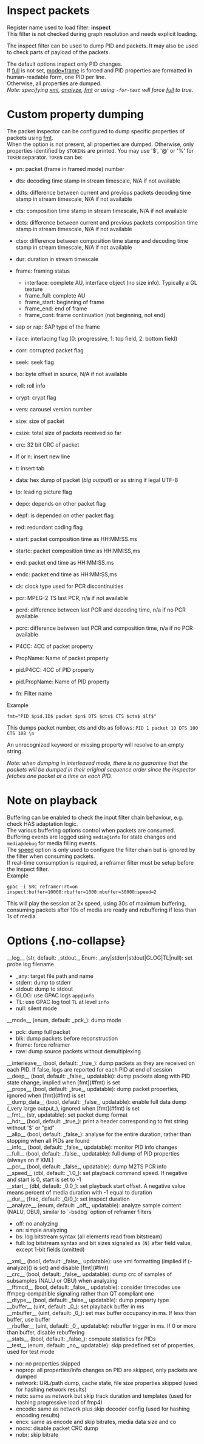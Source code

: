 <!-- automatically generated - do not edit, patch gpac/applications/gpac/gpac.c -->

# Inspect packets  
  
Register name used to load filter: __inspect__  
This filter is not checked during graph resolution and needs explicit loading.  
  
The inspect filter can be used to dump PID and packets. It may also be used to check parts of payload of the packets.  
  
The default options inspect only PID changes.  
If [full](#full) is not set, [mode=frame](#mode=frame) is forced and PID properties are formatted in human-readable form, one PID per line.  
Otherwise, all properties are dumped.  
_Note: specifying [xml](#xml), [analyze](#analyze), [fmt](#fmt) or using `-for-test` will force [full](#full) to true._  
  
# Custom property dumping  
  
The packet inspector can be configured to dump specific properties of packets using [fmt](#fmt).  
When the option is not present, all properties are dumped. Otherwise, only properties identified by `$TOKEN$` are printed. You may use '$', '@' or '%' for `TOKEN` separator. `TOKEN` can be:  

- pn: packet (frame in framed mode) number  
- dts: decoding time stamp in stream timescale, N/A if not available  
- ddts: difference between current and previous packets decoding time stamp in stream timescale, N/A if not available  
- cts: composition time stamp in stream timescale, N/A if not available  
- dcts: difference between current and previous packets composition time stamp in stream timescale, N/A if not available  
- ctso: difference between composition time stamp and decoding time stamp in stream timescale, N/A if not available  
- dur: duration in stream timescale  
- frame: framing status  

    - interface: complete AU, interface object (no size info). Typically a GL texture  
    - frame_full: complete AU  
    - frame_start: beginning of frame  
    - frame_end: end of frame  
    - frame_cont: frame continuation (not beginning, not end)  

- sap or rap: SAP type of the frame  
- ilace: interlacing flag (0: progressive, 1: top field, 2: bottom field)  
- corr: corrupted packet flag  
- seek: seek flag  
- bo: byte offset in source, N/A if not available  
- roll: roll info  
- crypt: crypt flag  
- vers: carousel version number  
- size: size of packet  
- csize: total size of packets received so far  
- crc: 32 bit CRC of packet  
- lf or n: insert new line  
- t: insert tab  
- data: hex dump of packet (_big output!_) or as string if legal UTF-8  
- lp: leading picture flag  
- depo: depends on other packet flag  
- depf: is depended on other packet flag  
- red: redundant coding flag  
- start: packet composition time as HH:MM:SS.ms  
- startc: packet composition time as HH:MM:SS,ms  
- end: packet end time as HH:MM:SS.ms  
- endc: packet end time as HH:MM:SS,ms  
- ck: clock type used for PCR discontinuities  
- pcr: MPEG-2 TS last PCR, n/a if not available  
- pcrd: difference between last PCR and decoding time, n/a if no PCR available  
- pcrc: difference between last PCR and composition time, n/a if no PCR available  
- P4CC: 4CC of packet property  
- PropName: Name of packet property  
- pid.P4CC: 4CC of PID property  
- pid.PropName: Name of PID property  
- fn: Filter name  

  
Example
```
fmt="PID $pid.ID$ packet $pn$ DTS $dts$ CTS $cts$ $lf$"
```
  
This dumps packet number, cts and dts as follows: `PID 1 packet 10 DTS 100 CTS 108 \n`  
    
An unrecognized keyword or missing property will resolve to an empty string.  
  
_Note: when dumping in interleaved mode, there is no guarantee that the packets will be dumped in their original sequence order since the inspector fetches one packet at a time on each PID._  
  
# Note on playback  
  
Buffering can be enabled to check the input filter chain behaviour, e.g. check HAS adaptation logic.  
The various buffering options control when packets are consumed. Buffering events are logged using `media@info` for state changes and `media@debug` for media filling events.  
The [speed](#speed) option is only used to configure the filter chain but is ignored by the filter when consuming packets.  
If real-time consumption is required, a reframer filter must be setup before the inspect filter.  
Example
```
gpac -i SRC reframer:rt=on inspect:buffer=10000:rbuffer=1000:mbuffer=30000:speed=2
```
  
This will play the session at 2x speed, using 30s of maximum buffering, consuming packets after 10s of media are ready and rebuffering if less than 1s of media.  
  

# Options  {.no-collapse}  
  
<div markdown class="option">  
<a id="log" data-level="basic">__log__</a> (str, default: _stdout_, Enum: _any|stderr|stdout|GLOG|TL|null): set probe log filename  

- _any: target file path and name  
- stderr: dump to stderr  
- stdout: dump to stdout  
- GLOG: use GPAC logs `app@info`  
- TL: use GPAC log tool `TL` at level `info`  
- null: silent mode  
</div>  
  
<div markdown class="option">  
<a id="mode" data-level="basic">__mode__</a> (enum, default: _pck_): dump mode  

- pck: dump full packet  
- blk: dump packets before reconstruction  
- frame: force reframer  
- raw: dump source packets without demultiplexing  
</div>  
  
<div markdown class="option">  
<a id="interleave">__interleave__</a> (bool, default: _true_): dump packets as they are received on each PID. If false, logs are reported for each PID at end of session  
</div>  
<div markdown class="option">  
<a id="deep">__deep__</a> (bool, default: _false_, updatable): dump packets along with PID state change, implied when [fmt](#fmt) is set  
</div>  
<div markdown class="option">  
<a id="props">__props__</a> (bool, default: _true_, updatable): dump packet properties, ignored when [fmt](#fmt) is set  
</div>  
<div markdown class="option">  
<a id="dump_data">__dump_data__</a> (bool, default: _false_, updatable): enable full data dump (_very large output_), ignored when [fmt](#fmt) is set  
</div>  
<div markdown class="option">  
<a id="fmt">__fmt__</a> (str, updatable): set packet dump format  
</div>  
<div markdown class="option">  
<a id="hdr">__hdr__</a> (bool, default: _true_): print a header corresponding to fmt string without '$' or "pid"  
</div>  
<div markdown class="option">  
<a id="allp">__allp__</a> (bool, default: _false_): analyse for the entire duration, rather than stopping when all PIDs are found  
</div>  
<div markdown class="option">  
<a id="info">__info__</a> (bool, default: _false_, updatable): monitor PID info changes  
</div>  
<div markdown class="option">  
<a id="full">__full__</a> (bool, default: _false_, updatable): full dump of PID properties (always on if XML)  
</div>  
<div markdown class="option">  
<a id="pcr">__pcr__</a> (bool, default: _false_, updatable): dump M2TS PCR info  
</div>  
<div markdown class="option">  
<a id="speed" data-level="basic">__speed__</a> (dbl, default: _1.0_): set playback command speed. If negative and start is 0, start is set to -1  
</div>  
<div markdown class="option">  
<a id="start" data-level="basic">__start__</a> (dbl, default: _0.0_): set playback start offset. A negative value means percent of media duration with -1 equal to duration  
</div>  
<div markdown class="option">  
<a id="dur" data-level="basic">__dur__</a> (frac, default: _0/0_): set inspect duration  
</div>  
<div markdown class="option">  
<a id="analyze">__analyze__</a> (enum, default: _off_, updatable): analyze sample content (NALU, OBU), similar to `-bsdbg` option of reframer filters  

- off: no analyzing  
- on: simple analyzing  
- bs: log bitstream syntax (all elements read from bitstream)  
- full: log bitstream syntax and bit sizes signaled as `(N)` after field value, except 1-bit fields (omitted)  
</div>  
  
<div markdown class="option">  
<a id="xml" data-level="basic">__xml__</a> (bool, default: _false_, updatable): use xml formatting (implied if (-analyze]() is set) and disable [fmt](#fmt)  
</div>  
<div markdown class="option">  
<a id="crc" data-level="basic">__crc__</a> (bool, default: _false_, updatable): dump crc of samples of subsamples (NALU or OBU) when analyzing  
</div>  
<div markdown class="option">  
<a id="fftmcd">__fftmcd__</a> (bool, default: _false_, updatable): consider timecodes use ffmpeg-compatible signaling rather than QT compliant one  
</div>  
<div markdown class="option">  
<a id="dtype" data-level="basic">__dtype__</a> (bool, default: _false_, updatable): dump property type  
</div>  
<div markdown class="option">  
<a id="buffer">__buffer__</a> (uint, default: _0_): set playback buffer in ms  
</div>  
<div markdown class="option">  
<a id="mbuffer" data-level="basic">__mbuffer__</a> (uint, default: _0_): set max buffer occupancy in ms. If less than buffer, use buffer  
</div>  
<div markdown class="option">  
<a id="rbuffer" data-level="basic">__rbuffer__</a> (uint, default: _0_, updatable): rebuffer trigger in ms. If 0 or more than buffer, disable rebuffering  
</div>  
<div markdown class="option">  
<a id="stats">__stats__</a> (bool, default: _false_): compute statistics for PIDs  
</div>  
<div markdown class="option">  
<a id="test">__test__</a> (enum, default: _no_, updatable): skip predefined set of properties, used for test mode  

- no: no properties skipped  
- noprop: all properties/info changes on PID are skipped, only packets are dumped  
- network: URL/path dump, cache state, file size properties skipped (used for hashing network results)  
- netx: same as network but skip track duration and templates (used for hashing progressive load of fmp4)  
- encode: same as network plus skip decoder config (used for hashing encoding results)  
- encx: same as encode and skip bitrates, media data size and co  
- nocrc: disable packet CRC dump  
- nobr: skip bitrate  
</div>  
  
  
